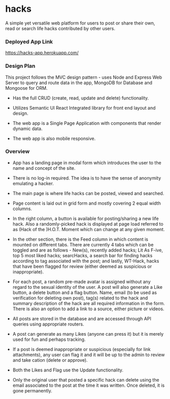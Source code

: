 # hacks
A simple yet versatile web platform for users to post or share their own, read or search life hacks contributed by other users.

### Deployed App Link
https://hacks-app.herokuapp.com/


### Design Plan
This project follows the MVC design pattern - uses Node and Express Web Server to query and route data in the app, MongoDB for Database and Mongoose for ORM.

* Has the full CRUD (create, read, update and delete) functionality.

* Utilizes Semantic UI React Integrated library for front end layout and design.

* The web app is a Single Page Application with components that render dynamic data.

* The web app is also mobile responsive.


### Overview

* App has a landing page in modal form which introduces the user to the name and concept of the site.

* There is no log-in required. The idea is to have the sense of anonymity emulating a hacker. 

* The main page is where life hacks can be posted, viewed and searched.

* Page content is laid out in grid form and mostly covering 2 equal width columns.

* In the right column, a button is available for posting/sharing a new life hack. Also a randomly-picked hack is displayed at page load referred to as (Hack of the )H.O.T. Moment which can change at any given moment.

* In the other section, there is the Feed column in which content is mounted on different tabs. There are currently 4 tabs which can be toggled and are as follows - New(s), recently added hacks; Lit As F-ive, top 5 most liked hacks; searcHacks, a search bar for finding hacks according to tag associated with the post; and lastly, WT-Hack, hacks that have been flagged for review (either deemed as suspicious or inappropriate).

* For each post, a random pre-made avatar is assigned without any regard to the sexual identity of the user. A post will also generate a Like button, a delete button and a flag button. Name, email (to be used as verification for deleting own post), tag(s) related to the hack and summary description of the hack are all required information in the form. There is also an option to add a link to a source, either picture or videos.

* All posts are stored in the database and are accessed through API queries using appropriate routers.

* A post can generate as many Likes (anyone can press it) but it is merely used for fun and perhaps tracking. 

* If a post is deemed inappropriate or suspicious (especially for link attachments), any user can flag it and it will be up to the admin to review and take cation (delete or approve).

* Both the Likes and Flag use the Update functionality.

* Only the original user that posted a specific hack can delete using the email associated to the post at the time it was written. Once deleted, it is gone permanently.




